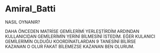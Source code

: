 # Amiral_Batti

NASIL OYNANIR?

DAHA ÖNCEDEN MATRİSE GEMİLERİMİ YERLEŞTİRDİM ARDINDAN KULLANICIDAN 
GEMİLERİMİN YERİNİ BİLMESİNİ İSTEDİM. EĞER KULANICI GEMİLERİMİN OLDUĞU KOORDİNATLARDAN
9 TANESİNİ BİLİRSE KAZANAN O OLUR FAKAT BİLEMEZSE KAZANAN BEN OLURUM.

